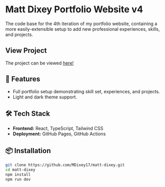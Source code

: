 # Matt Dixey Portfolio Website v4

The code base for the 4th iteration of my portfolio website, containing a more easily-extensible setup to add new professional experiences, skills, and projects.

## View Project

The project can be viewed [here!](https://mdixey17.github.io/matt-dixey/#/)

## 🚀 Features
- Full portfolio setup demonstrating skill set, experiences, and projects.
- Light and dark theme support.

## 🛠️ Tech Stack
- **Frontend:** React, TypeScript, Tailwind CSS
- **Deployment:** GitHub Pages, GitHub Actions

## 📦 Installation
```bash
git clone https://github.com/MDixey17/matt-dixey.git
cd matt-dixey
npm install
npm run dev
```